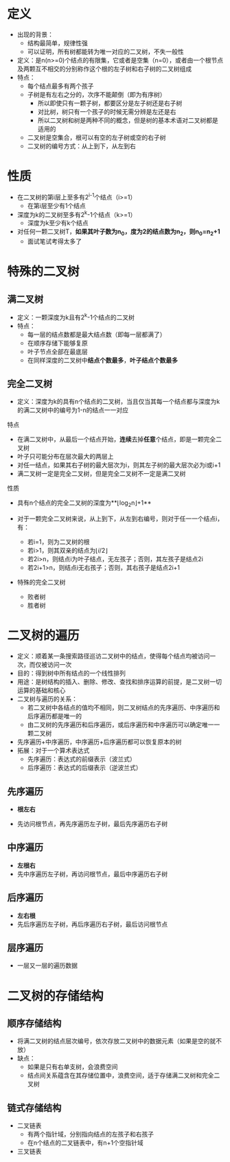# 定义

- 出现的背景：
  - 结构最简单，规律性强
  - 可以证明，所有树都能转为唯一对应的二叉树，不失一般性
- 定义：是n(n>=0)个结点的有限集，它或者是空集（n=0），或者由一个根节点及两颗互不相交的分别称作这个根的左子树和右子树的二叉树组成
- 特点：
  - 每个结点最多有两个孩子
  - 子树是有左右之分的，次序不能颠倒（即为有序树）
    - 所以即使只有一颗子树，都要区分是左子树还是右子树
    - 对比树，树只有一个孩子的时候无需分辨是左还是右
    - 所以二叉树和树是两种不同的概念，但是树的基本术语对二叉树都是适用的
  - 二叉树是空集合，根可以有空的左子树或空的右子树
  - 二叉树的编号方式：从上到下，从左到右







# 性质

- 在二叉树的第i层上至多有2<sup>i-1</sup>个结点（i>=1）
  - 在第i层至少有1个结点
- 深度为k的二叉树至多有2<sup>k</sup>-1个结点（k>=1）
  - 深度为k至少有k个结点
- 对任何一颗二叉树T，**如果其叶子数为n<sub>0</sub>，度为2的结点数为n<sub>2</sub>，则n<sub>0</sub>=n<sub>2</sub>+1**
  - 面试笔试考得太多了







# 特殊的二叉树

## 满二叉树

- 定义：一颗深度为k且有2<sup>k</sup>-1个结点的二叉树
- 特点：
  - 每一层的结点数都是最大结点数（即每一层都满了）
  - 在顺序存储下能够复原
  - 叶子节点全部在最底层
  - 在同样深度的二叉树中**结点个数最多**，**叶子结点个数最多**



## 完全二叉树

- 定义：深度为k的具有n个结点的二叉树，当且仅当其每一个结点都与深度为k的满二叉树中的编号为1-n的结点一一对应



特点

- 在满二叉树中，从最后一个结点开始，**连续**去掉**任意**个结点，即是一颗完全二叉树
- 叶子只可能分布在层次最大的两层上
- 对任一结点，如果其右子树的最大层次为i，则其左子树的最大层次必为i或i+1
- 满二叉树一定是完全二叉树，但是完全二叉树不一定是满二叉树



性质

- 具有n个结点的完全二叉树的深度为**$\lfloor$log<sub>2</sub>n$\rfloor$+1**
- 对于一颗完全二叉树来说，从上到下，从左到右编号，则对于任一一个结点i，有：
  - 若i=1，则为二叉树的根
  - 若i>1，则其双亲的结点为$\lfloor$$i/2\rfloor$
  - 若2i>n，则结点i为叶子结点，无左孩子；否则，其左孩子是结点2i
  - 若2i+1>n，则结点i无右孩子；否则，其右孩子是结点2i+1



- 特殊的完全二叉树
  - 败者树
  - 胜者树







# 二叉树的遍历

- 定义：顺着某一条搜索路径巡访二叉树中的结点，使得每个结点均被访问一次，而仅被访问一次
- 目的：得到树中所有结点的一个线性排列
- 用途：是树结构的插入、删除、修改、查找和排序运算的前提，是二叉树一切运算的基础和核心
- 二叉树与遍历的关系：
  - 若二叉树中各结点的值均不相同，则二叉树结点的先序遍历、中序遍历和后序遍历都是唯一的
  - 由二叉树的先序遍历和后序遍历，或后序遍历和中序遍历可以确定唯一一颗二叉树
- 先序遍历+中序遍历，中序遍历+后序遍历都可以恢复原本的树
- 拓展：对于一个算术表达式
  - 先序遍历：表达式的前缀表示（波兰式）
  - 后序遍历：表达式的后缀表示（逆波兰式）



## 先序遍历

- **根左右**

- 先访问根节点，再先序遍历左子树，最后先序遍历右子树



## 中序遍历

- **左根右**
- 先中序遍历左子树，再访问根节点，最后中序遍历右子树



## 后序遍历

- **左右根**
- 先后序遍历左子树，再后序遍历右子树，最后访问根节点



## 层序遍历

- 一层又一层的遍历数据







# 二叉树的存储结构

## 顺序存储结构

- 将满二叉树的结点层次编号，依次存放二叉树中的数据元素（如果是空的就不放）
- 缺点：
  - 如果是只有右单支树，会浪费空间
  - 结点间关系蕴含在其存储位置中，浪费空间，适于存储满二叉树和完全二叉树



## 链式存储结构

- 二叉链表
  - 有两个指针域，分别指向结点的左孩子和右孩子
  - 在n个结点的二叉链表中，有n+1个空指针域
- 三叉链表

